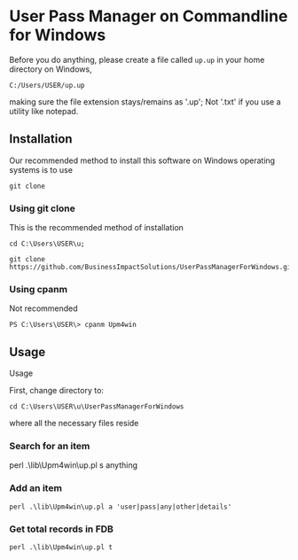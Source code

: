 # User Pass Manager on Commandline for Windows

Before you do anything, please create a file called `up.up` in your home directory on Windows, 

    C:/Users/USER/up.up

making sure the file extension stays/remains as '.up'; Not '.txt' if you use a utility like notepad.


## Installation

Our recommended method to install this software on Windows operating systems is to use 

    git clone 


### Using git clone 

This is the recommended method of installation

    cd C:\Users\USER\u;

    git clone https://github.com/BusinessImpactSolutions/UserPassManagerForWindows.git


### Using cpanm

Not recommended

    PS C:\Users\USER\> cpanm Upm4win


## Usage

Usage 

First, change directory to: 

    cd C:\Users\USER\u\UserPassManagerForWindows

where all the necessary files reside


### Search for an item

perl .\lib\Upm4win\up.pl s anything


### Add an item 

    perl .\lib\Upm4win\up.pl a 'user|pass|any|other|details'


### Get total records in FDB

    perl .\lib\Upm4win\up.pl t


